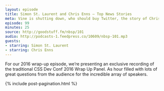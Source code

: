 ```yaml
---
layout: episode
title: Simon St. Laurent and Chris Enns — Top News Stories
meta: Vine is shutting down, who should buy Twitter, the story of Christopher dancing as Chewbacca, the cons of a MacBook Pro, CSS Devconf recap, Stranger Things and binging on Netflix, and walking away from The Walking Dead.
episode: 99
minutes: 25
source: http://goodstuff.fm/nbsp/101
audio: http://podcasts-1.feedpress.co/10609/nbsp-101.mp3
guests:
- starring: Simon St. Laurent
- starring: Chris Enns
---
```


For our 2016 wrap-up episode, we’re presenting an exclusive recording of the traditional CSS Dev Conf 2016 Wrap Up Panel. As hour filled with lots of great questions from the audience for the incredible array of speakers.

{% include post-pagination.html %}